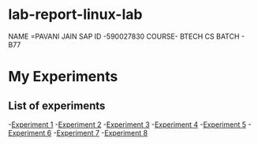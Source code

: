 # lab-report-linux-lab
NAME =PAVANI JAIN
SAP ID -590027830
COURSE- BTECH CS
BATCH - B77

# My Experiments

## List of experiments

-[Experiment 1](EXP1(1).pdf)
-[Experiment 2](EXP2.pdf)
-[Experiment 3](EXP3)
-[Experiment 4](EXP4.pdf)
-[Experiment 5](EXP5.pdf)
-[Experiment 6](EXP6.pdf)
-[Experiment 7](EXP7.pdf)
-[Experiment 8](EXP8.pdf)
